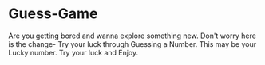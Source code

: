 # Guess-Game
Are you getting bored and wanna explore something new. Don't worry here is the change- Try your luck through Guessing a Number. This may be your Lucky number. Try your luck and Enjoy.
